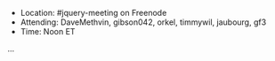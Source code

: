 * Location: #jquery-meeting on Freenode
* Attending: DaveMethvin, gibson042, orkel, timmywil, jaubourg, gf3
* Time: Noon ET

...
